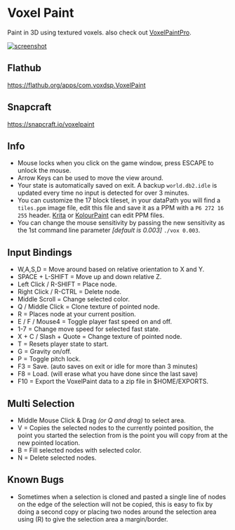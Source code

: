 # Voxel Paint
Paint in 3D using textured voxels. also check out [VoxelPaintPro](https://github.com/mrbid/VoxelPaintPro).

[![screenshot](https://dashboard.snapcraft.io/site_media/appmedia/2023/07/Screenshot_2023-07-29_03-11-25.png)](https://www.youtube.com/watch?v=op3-aAQyGIA)

## Flathub
https://flathub.org/apps/com.voxdsp.VoxelPaint

## Snapcraft
https://snapcraft.io/voxelpaint

## Info
* Mouse locks when you click on the game window, press ESCAPE to unlock the mouse.
* Arrow Keys can be used to move the view around.
* Your state is automatically saved on exit. A backup `world.db2.idle` is updated every time no input is detected for over 3 minutes.
* You can customize the 17 block tileset, in your dataPath you will find a `tiles.ppm` image file, edit this file and save it as a PPM with a `P6 272 16 255` header. [Krita](https://krita.org) or [KolourPaint](https://apps.kde.org/en-gb/kolourpaint/) can edit PPM files.
* You can change the mouse sensitivity by passing the new sensitivity as the 1st command line parameter *[default is 0.003]* `./vox 0.003`.

## Input Bindings
* W,A,S,D = Move around based on relative orientation to X and Y.
* SPACE + L-SHIFT = Move up and down relative Z.
* Left Click / R-SHIFT = Place node.
* Right Click / R-CTRL = Delete node.
* Middle Scroll = Change selected color.
* Q / Middle Click = Clone texture of pointed node.
* R = Places node at your current position.
* E / F / Mouse4 = Toggle player fast speed on and off.
* 1-7 = Change move speed for selected fast state.
* X + C / Slash + Quote = Change texture of pointed node.
* T = Resets player state to start.
* G = Gravity on/off.
* P = Toggle pitch lock.
* F3 = Save. (auto saves on exit or idle for more than 3 minutes)
* F8 = Load. (will erase what you have done since the last save)
* F10 = Export the VoxelPaint data to a zip file in $HOME/EXPORTS.

## Multi Selection
* Middle Mouse Click & Drag *(or Q and drag)* to select area.
* V = Copies the selected nodes to the currently pointed position, the point you started the selection from is the point you will copy from at the new pointed location.
* B = Fill selected nodes with selected color.
* N = Delete selected nodes.

## Known Bugs
* Sometimes when a selection is cloned and pasted a single line of nodes on the edge of the selection will not be copied, this is easy to fix by doing a second copy or placing two nodes around the selection area using (R) to give the selection area a margin/border.

